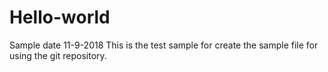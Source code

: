 # Hello-world
Sample 
date 11-9-2018
This is the test sample for create the sample file for using the git repository.
